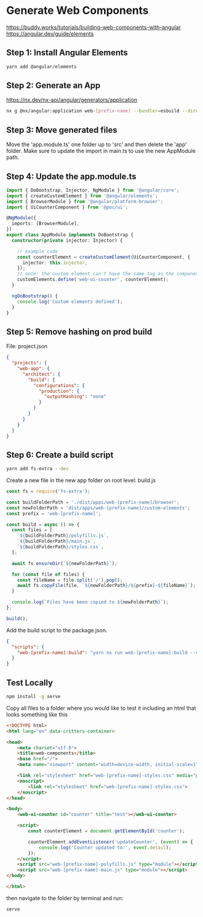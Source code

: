 #  Generate Web Components

https://buddy.works/tutorials/building-web-components-with-angular <br />
https://angular.dev/guide/elements

## Step 1: Install Angular Elements
```bash
yarn add @angular/elements
```

## Step 2: Generate an App

https://nx.dev/nx-api/angular/generators/application

```bash
nx g @nx/angular:application web-[prefix-name] --bundler=esbuild --directory=apps --routing=false --standalone=false --addTailwind=true --e2eTestRunner=none --inlineStyle=true --inlineTemplate=true --minimal=true --projectNameAndRootFormat=derived --style=scss --skipTests=true --ssr=false --unitTestRunner=none 
```

## Step 3: Move generated files

Move the 'app.module.ts' one folder up to 'src' and then delete the 'app' folder. Make sure to update the import in main.ts to use the new AppModule path.

## Step 4: Update the app.module.ts


```ts
import { DoBootstrap, Injector, NgModule } from '@angular/core';
import { createCustomElement } from '@angular/elements';
import { BrowserModule } from '@angular/platform-browser';
import { UiCounterComponent } from '@poc/ui';

@NgModule({
  imports: [BrowserModule],
})
export class AppModule implements DoBootstrap {
  constructor(private injector: Injector) {

    // example code 
    const counterElement = createCustomElement(UiCounterComponent, {
      injector: this.injector,
    });
    // note: the custom element can't have the same tag as the component
    customElements.define('web-ui-counter', counterElement);
  }

  ngDoBootstrap() {
    console.log('Custom elements defined');
  }
}
```

## Step 5: Remove hashing on prod build
File: project.json
```json
{
  "projects": {
    "web-app": {
      "architect": {
        "build": {
          "configurations": {
            "production": {
              "outputHashing": "none"
            }
          }
        }
      }
    }
  }
}
```

## Step 6: Create a build script
```bash
yarn add fs-extra --dev
```
Create a new file in the new app folder on root level: build.js

```js
const fs = require('fs-extra');

const buildFolderPath = './dist/apps/web-[prefix-name]/browser';
const newFolderPath = 'dist/apps/web-[prefix-name]/custom-elements';
const prefix = 'web-[prefix-name]';

const build = async () => {
  const files = [
    `${buildFolderPath}/polyfills.js`,
    `${buildFolderPath}/main.js`,
    `${buildFolderPath}/styles.css`,
  ];

  await fs.ensureDir(`${newFolderPath}`);

  for (const file of files) {
    const fileName = file.split('/').pop();
    await fs.copyFile(file, `${newFolderPath}/${prefix}-${fileName}`);
  }

  console.log(`Files have been copied to ${newFolderPath}`);
};

build();
```

Add the build script to the package.json.
```json
{
  "scripts": {
    "web-[prefix-name]:build": "yarn nx run web-[prefix-name]:build --configuration=production && node apps/web-[prefix-name]/build.js"
  }
}
```

## Test Locally

```bash
npm install -g serve
```

Copy all files to a folder where you would like to test it including an html that looks something like this

```html
<!DOCTYPE html>
<html lang="en" data-critters-container>

<head>
    <meta charset="utf-8">
    <title>web-components</title>
    <base href="/">
    <meta name="viewport" content="width=device-width, initial-scale=1">

    <link rel="stylesheet" href="web-[prefix-name]-styles.css" media="print" onload="this.media='all'">
    <noscript>
        <link rel="stylesheet" href="web-[prefix-name]-styles.css">
    </noscript>
</head>

<body>
    <web-ui-counter id="counter" title="test"></web-ui-counter>

    <script>
        const counterElement = document.getElementById('counter');

        counterElement.addEventListener('updateCounter', (event) => {
            console.log('Counter updated to:', event.detail);
        });
    </script>
    <script src="web-[prefix-name]-polyfills.js" type="module"></script>
    <script src="web-[prefix-name]-main.js" type="module"></script>
</body>

</html>
```

then navigate to the folder by terminal and run:

```bash
serve
```